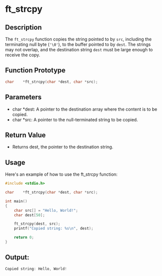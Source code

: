 # ft_strcpy

## Description

The `ft_strcpy` function copies the string pointed to by `src`, including the terminating null byte (`'\0'`), to the buffer pointed to by `dest`. The strings may not overlap, and the destination string `dest` must be large enough to receive the copy.

## Function Prototype

```c
char	*ft_strcpy(char *dest, char *src);
```

## Parameters
- char *dest: A pointer to the destination array where the content is to be copied.
- char *src: A pointer to the null-terminated string to be copied.

## Return Value
- Returns dest, the pointer to the destination string.

## Usage
Here's an example of how to use the ft_strcpy function:

```c
#include <stdio.h>

char	*ft_strcpy(char *dest, char *src);

int main()
{
    char src[] = "Hello, World!";
    char dest[50];

    ft_strcpy(dest, src);
    printf("Copied string: %s\n", dest);

    return 0;
}
```
## Output:
```c
Copied string: Hello, World!
```
